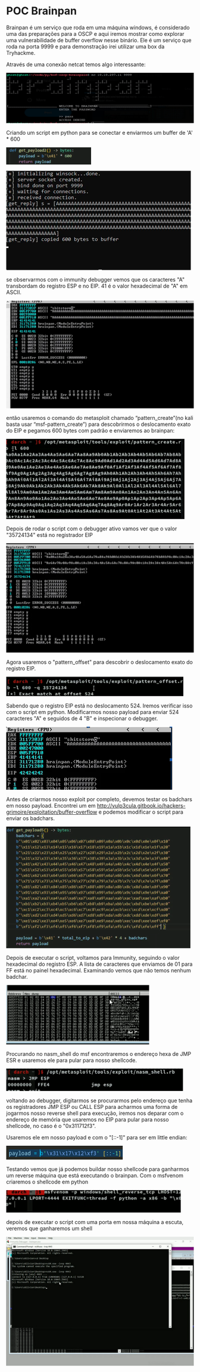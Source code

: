 # POC Brainpan

Brainpan é um serviço que roda em uma máquina windows, é considerado uma das preparações para a OSCP e aqui iremos mostrar como explorar uma vulnerabilidade de buffer overflow nesse binário. Ele é um serviço que roda na porta 9999 e para demonstração irei utilizar uma box da Tryhackme. 

Através de uma conexão netcat temos algo interessante: 

![Data](imgs/img1.png)

Criando um script em python para se conectar e enviarmos um buffer de 'A' * 600

![Data](imgs/img2.png)

![Data](imgs/img3.png)


se observarmos com o immunity debugger vemos  que os caracteres "A" transbordam do registro ESP e no EIP. 41 é o valor hexadecimal de "A" em ASCII.

![Data](imgs/img4.png)

então usaremos o comando do metasploit chamado “pattern_create”(no kali basta usar “msf-pattern_create”) para descobrirmos o deslocamento exato do EIP e pegamos 600 bytes com padrão e enviaremos ao brainpan:

![Data](imgs/img5.png)

Depois de rodar o script com o debugger ativo vamos ver que o valor "35724134" está no registrador EIP

![Data](imgs/img6.png)

Agora usaremos o "pattern_offset" para descobrir o deslocamento exato do registro EIP.

![Data](imgs/img7.png)

Sabendo que o registro EIP está no deslocamento 524. Iremos verificar isso com o script em python. Modificarmos nosso payload para enviar 524 caracteres "A" e seguidos de 4 "B" e inspecionar o debugger.

![Data](imgs/img8.png)


Antes de criarmos nosso exploit por completo, devemos testar os badchars em nosso payload. Encontrei um em http://vulp3cula.gitbook.io/hackers-grimoire/exploitation/buffer-overflow e podemos modificar o script para enviar os badchars.

![Data](imgs/img9.png)

Depois de executar o script, voltamos para Immunity, seguindo o valor hexadecimal do registro ESP. A lista de caracteres que enviamos de 01 para FF está no painel hexadecimal. Examinando vemos que não temos nenhum badchar. 

![Data](imgs/img10.png)

Procurando no nasm_shell do msf encontraremos o endereço hexa de JMP ESR e 
usaremos ele para pular para nosso shellcode.

![Data](imgs/img11.png)

voltando ao debugger, digitarmos se procurarmos pelo endereço que tenha os registradores JMP ESP ou CALL ESP para acharmos uma forma de jogarmos nosso reverse shell para execução, iremos nos deparar com o endereço de memória que usaremos no EIP para pular para nosso shellcode, no caso é o "0x311712f3".

Usaremos ele em nosso payload e com o "[::-1]" para ser em little endian:

![Data](imgs/img12.png)

Testando vemos que já podemos buildar nosso shellcode para ganharmos um reverse 
máquina que está executando o brainpan. Com o msfvenom criaremos o shellcode em python

![Data](imgs/img13.png)

depois de executar o script com uma porta em nossa máquina a escuta, veremos que        ganharemos um shell

![Data](imgs/img14.png)